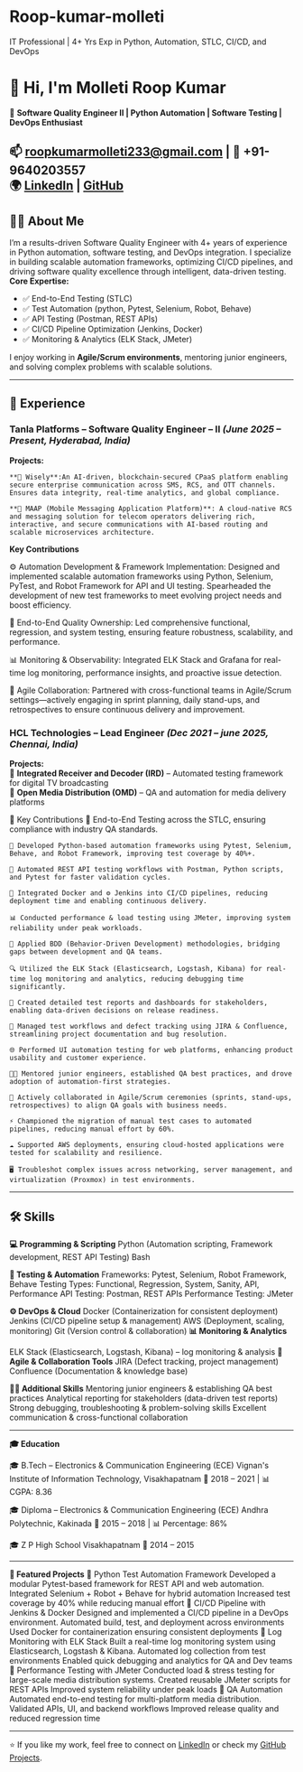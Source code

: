 # Roop-kumar-molleti
IT Professional | 4+ Yrs Exp in Python, Automation, STLC, CI/CD, and DevOps
# 👋 Hi, I'm Molleti Roop Kumar  

🚀 **Software Quality Engineer II | Python Automation | Software Testing | DevOps Enthusiast**  

📫 roopkumarmolleti233@gmail.com | 📱 +91-9640203557  
🌍 [LinkedIn](https://linkedin.com/in/roop-kumar-molleti-914507225) | [GitHub](https://github.com/roopkumarmolleti233)
---
## 🧑‍💻 About Me
I’m a results-driven Software Quality Engineer with 4+ years of experience in Python automation, software testing, and DevOps integration.
I specialize in building scalable automation frameworks, optimizing CI/CD pipelines, and driving software quality excellence through intelligent, data-driven testing.
**Core Expertise:**
- ✅ End-to-End Testing (STLC)  
- ✅ Test Automation (python, Pytest, Selenium, Robot, Behave)  
- ✅ API Testing (Postman, REST APIs)  
- ✅ CI/CD Pipeline Optimization (Jenkins, Docker)  
- ✅ Monitoring & Analytics (ELK Stack, JMeter)  

I enjoy working in **Agile/Scrum environments**, mentoring junior engineers, and solving complex problems with scalable solutions.  

---

## 💼 Experience  

### Tanla Platforms – Software Quality Engineer – II *(June 2025 – Present, Hyderabad, India)* 

**Projects:**

    **🧠 Wisely**:An AI-driven, blockchain-secured CPaaS platform enabling secure enterprise communication across SMS, RCS, and OTT channels. Ensures data integrity, real-time analytics, and global compliance.
    
    **💬 MAAP (Mobile Messaging Application Platform)**: A cloud-native RCS and messaging solution for telecom operators delivering rich, interactive, and secure communications with AI-based routing and scalable microservices architecture.

**Key Contributions**

   ⚙️ Automation Development & Framework Implementation:
   Designed and implemented scalable automation frameworks using Python, Selenium, PyTest, and Robot Framework for API and UI testing. Spearheaded the development of new test frameworks to meet evolving project needs and boost efficiency.
   
   🧪 End-to-End Quality Ownership:
   Led comprehensive functional, regression, and system testing, ensuring feature robustness, scalability, and performance.
   
   📊 Monitoring & Observability:
   Integrated ELK Stack and Grafana for real-time log monitoring, performance insights, and proactive issue detection.
   
   🔄 Agile Collaboration:
   Partnered with cross-functional teams in Agile/Scrum settings—actively engaging in sprint planning, daily stand-ups, and retrospectives to ensure continuous delivery and improvement.

### **HCL Technologies** – Lead Engineer *(Dec 2021 – june 2025, Chennai, India)*  
**Projects:**  
🔹 **Integrated Receiver and Decoder (IRD)** – Automated testing framework for digital TV broadcasting  
🔹 **Open Media Distribution (OMD)** – QA and automation for media delivery platforms  

🔑 Key Contributions
    🧪 End-to-End Testing across the STLC, ensuring compliance with industry QA standards.
    
    🐍 Developed Python-based automation frameworks using Pytest, Selenium, Behave, and Robot Framework, improving test coverage by 40%+.
    
    🔗 Automated REST API testing workflows with Postman, Python scripts, and Pytest for faster validation cycles.
    
    🐳 Integrated Docker and ⚙️ Jenkins into CI/CD pipelines, reducing deployment time and enabling continuous delivery.
    
    📊 Conducted performance & load testing using JMeter, improving system reliability under peak workloads.
    
    📘 Applied BDD (Behavior-Driven Development) methodologies, bridging gaps between development and QA teams.
    
    🔍 Utilized the ELK Stack (Elasticsearch, Logstash, Kibana) for real-time log monitoring and analytics, reducing debugging time significantly.
    
    📑 Created detailed test reports and dashboards for stakeholders, enabling data-driven decisions on release readiness.
    
    📝 Managed test workflows and defect tracking using JIRA & Confluence, streamlining project documentation and bug resolution.
    
    🌐 Performed UI automation testing for web platforms, enhancing product usability and customer experience.
    
    👨‍🏫 Mentored junior engineers, established QA best practices, and drove adoption of automation-first strategies.
    
    🔄 Actively collaborated in Agile/Scrum ceremonies (sprints, stand-ups, retrospectives) to align QA goals with business needs.
    
    ⚡ Championed the migration of manual test cases to automated pipelines, reducing manual effort by 60%.
    
    ☁️ Supported AWS deployments, ensuring cloud-hosted applications were tested for scalability and resilience.
    
    🖥️ Troubleshot complex issues across networking, server management, and virtualization (Proxmox) in test environments.

---
## 🛠️ Skills 

  **💻 Programming & Scripting**
  Python (Automation scripting, Framework development, REST API Testing) Bash
  
  **🧪 Testing & Automation**
  Frameworks: Pytest, Selenium, Robot Framework, Behave
  Testing Types: Functional, Regression, System, Sanity, API, Performance
  API Testing: Postman, REST APIs
  Performance Testing: JMeter
  
  **⚙️ DevOps & Cloud**
  Docker (Containerization for consistent deployment)
  Jenkins (CI/CD pipeline setup & management)
  AWS (Deployment, scaling, monitoring)
  Git (Version control & collaboration)
  **📊 Monitoring & Analytics**
  
  ELK Stack (Elasticsearch, Logstash, Kibana) – log monitoring & analysis
  **📂 Agile & Collaboration Tools**
  JIRA (Defect tracking, project management)
  Confluence (Documentation & knowledge base)
  
  **👨‍🏫 Additional Skills**
  Mentoring junior engineers & establishing QA best practices
  Analytical reporting for stakeholders (data-driven test reports)
  Strong debugging, troubleshooting & problem-solving skills
  Excellent communication & cross-functional collaboration

---
**🎓 Education**

  🎓 B.Tech – Electronics & Communication Engineering (ECE)
  Vignan's Institute of Information Technology, Visakhapatnam
  📅 2018 – 2021 | 📊 CGPA: 8.36
  
  🎓 Diploma – Electronics & Communication Engineering (ECE)
  Andhra Polytechnic, Kakinada
  📅 2015 – 2018 | 📊 Percentage: 86%
  
  🎓 Z P High School
  Visakhapatnam
  📅 2014 – 2015

---

**📌 Featured Projects**
    🔹 Python Test Automation Framework
        Developed a modular Pytest-based framework for REST API and web automation.
        Integrated Selenium + Robot + Behave for hybrid automation
        Increased test coverage by 40% while reducing manual effort
    🔹 CI/CD Pipeline with Jenkins & Docker
        Designed and implemented a CI/CD pipeline in a DevOps environment.
        Automated build, test, and deployment across environments
        Used Docker for containerization ensuring consistent deployments
    🔹 Log Monitoring with ELK Stack
        Built a real-time log monitoring system using Elasticsearch, Logstash & Kibana.
        Automated log collection from test environments
        Enabled quick debugging and analytics for QA and Dev teams
    🔹 Performance Testing with JMeter
        Conducted load & stress testing for large-scale media distribution systems.
        Created reusable JMeter scripts for REST APIs
        Improved system reliability under peak loads
    🔹 QA Automation
        Automated end-to-end testing for multi-platform media distribution.
        Validated APIs, UI, and backend workflows
        Improved release quality and reduced regression time

---

⭐️ If you like my work, feel free to connect on [LinkedIn](https://linkedin.com/in/roop-kumar-molleti-914507225) or check my [GitHub Projects](https://github.com/roopkumarmolleti233). 
